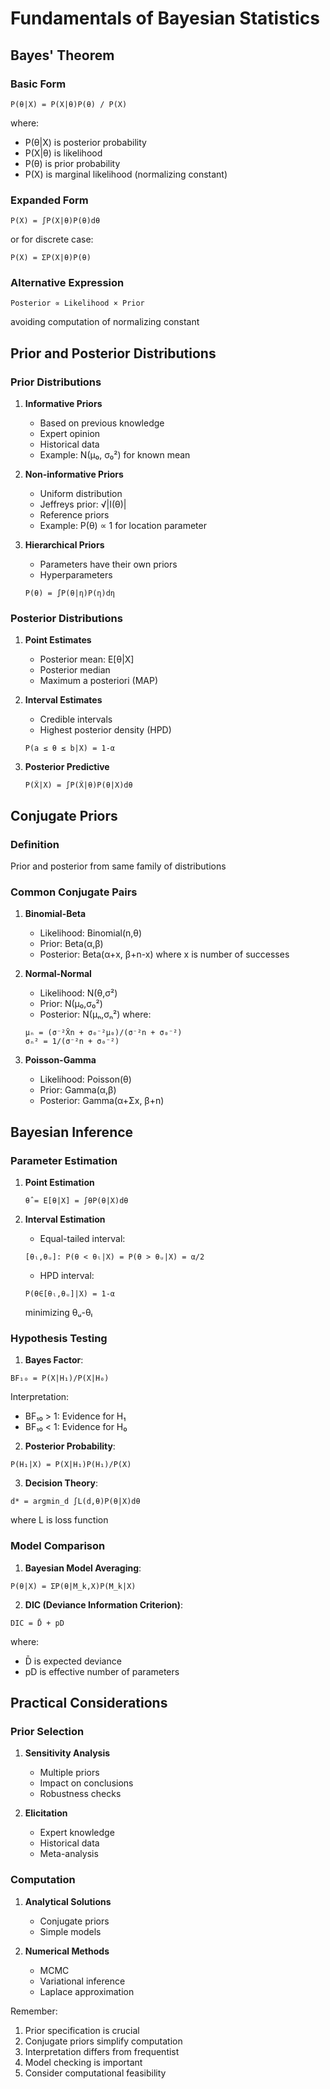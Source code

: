 # Fundamentals of Bayesian Statistics

## Bayes' Theorem

### Basic Form
```
P(θ|X) = P(X|θ)P(θ) / P(X)
```
where:
- P(θ|X) is posterior probability
- P(X|θ) is likelihood
- P(θ) is prior probability
- P(X) is marginal likelihood (normalizing constant)

### Expanded Form
```
P(X) = ∫P(X|θ)P(θ)dθ
```
or for discrete case:
```
P(X) = ΣP(X|θ)P(θ)
```

### Alternative Expression
```
Posterior ∝ Likelihood × Prior
```
avoiding computation of normalizing constant

## Prior and Posterior Distributions

### Prior Distributions

1. **Informative Priors**
   * Based on previous knowledge
   * Expert opinion
   * Historical data
   * Example: N(μ₀, σ₀²) for known mean

2. **Non-informative Priors**
   * Uniform distribution
   * Jeffreys prior: √|I(θ)|
   * Reference priors
   * Example: P(θ) ∝ 1 for location parameter

3. **Hierarchical Priors**
   * Parameters have their own priors
   * Hyperparameters
   ```
   P(θ) = ∫P(θ|η)P(η)dη
   ```

### Posterior Distributions

1. **Point Estimates**
   * Posterior mean: E[θ|X]
   * Posterior median
   * Maximum a posteriori (MAP)

2. **Interval Estimates**
   * Credible intervals
   * Highest posterior density (HPD)
   ```
   P(a ≤ θ ≤ b|X) = 1-α
   ```

3. **Posterior Predictive**
   ```
   P(X̃|X) = ∫P(X̃|θ)P(θ|X)dθ
   ```

## Conjugate Priors

### Definition
Prior and posterior from same family of distributions

### Common Conjugate Pairs

1. **Binomial-Beta**
   * Likelihood: Binomial(n,θ)
   * Prior: Beta(α,β)
   * Posterior: Beta(α+x, β+n-x)
   where x is number of successes

2. **Normal-Normal**
   * Likelihood: N(θ,σ²)
   * Prior: N(μ₀,σ₀²)
   * Posterior: N(μₙ,σₙ²)
   where:
   ```
   μₙ = (σ⁻²X̄n + σ₀⁻²μ₀)/(σ⁻²n + σ₀⁻²)
   σₙ² = 1/(σ⁻²n + σ₀⁻²)
   ```

3. **Poisson-Gamma**
   * Likelihood: Poisson(θ)
   * Prior: Gamma(α,β)
   * Posterior: Gamma(α+Σx, β+n)

## Bayesian Inference

### Parameter Estimation

1. **Point Estimation**
   ```
   θ̂ = E[θ|X] = ∫θP(θ|X)dθ
   ```

2. **Interval Estimation**
   * Equal-tailed interval:
   ```
   [θₗ,θᵤ]: P(θ < θₗ|X) = P(θ > θᵤ|X) = α/2
   ```
   * HPD interval:
   ```
   P(θ∈[θₗ,θᵤ]|X) = 1-α
   ```
   minimizing θᵤ-θₗ

### Hypothesis Testing

1. **Bayes Factor**:
```
BF₁₀ = P(X|H₁)/P(X|H₀)
```
Interpretation:
* BF₁₀ > 1: Evidence for H₁
* BF₁₀ < 1: Evidence for H₀

2. **Posterior Probability**:
```
P(H₁|X) = P(X|H₁)P(H₁)/P(X)
```

3. **Decision Theory**:
```
d* = argmin_d ∫L(d,θ)P(θ|X)dθ
```
where L is loss function

### Model Comparison

1. **Bayesian Model Averaging**:
```
P(θ|X) = ΣP(θ|M_k,X)P(M_k|X)
```

2. **DIC (Deviance Information Criterion)**:
```
DIC = D̄ + pD
```
where:
- D̄ is expected deviance
- pD is effective number of parameters

## Practical Considerations

### Prior Selection
1. **Sensitivity Analysis**
   * Multiple priors
   * Impact on conclusions
   * Robustness checks

2. **Elicitation**
   * Expert knowledge
   * Historical data
   * Meta-analysis

### Computation
1. **Analytical Solutions**
   * Conjugate priors
   * Simple models

2. **Numerical Methods**
   * MCMC
   * Variational inference
   * Laplace approximation

Remember:
1. Prior specification is crucial
2. Conjugate priors simplify computation
3. Interpretation differs from frequentist
4. Model checking is important
5. Consider computational feasibility
